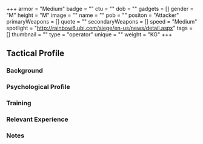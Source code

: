 +++
armor = "Medium"
badge = ""
ctu = ""
dob = ""
gadgets = []
gender = "M"
height = "M"
image = ""
name = ""
pob = ""
positon = "Attacker"
primaryWeapons = []
quote = ""
secondaryWeapons = []
speed = "Medium"
spotlight = "http://rainbow6.ubi.com/siege/en-us/news/detail.aspx"
tags = []
thumbnail = ""
type = "operator"
unique = ""
weight = "KG"
+++

## Tactical Profile

### Background

### Psychological Profile

### Training

### Relevant Experience

### Notes
